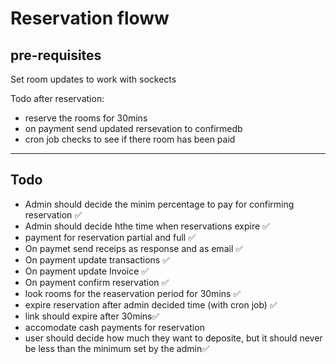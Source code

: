 # Reservation floww

## pre-requisites

Set room updates to work with sockects

Todo after reservation:

- reserve the rooms for 30mins
- on payment send updated rersevation to confirmedb
- cron job checks to see if there room has been paid

---

## Todo

- Admin should decide the minim percentage to pay for confirming reservation ✅
- Admin should decide hthe time when reservations expire ✅
- payment for reservation partial and full ✅
- On paymet send receips as response and as email ✅
- On payment update transactions ✅
- On payment update Invoice ✅
- On payment confirm reservation ✅
- look rooms for the reaservation period for 30mins ✅
- expire reservation after admin decided time (with cron job) ✅
- link should expire after 30mins✅
- accomodate cash payments for reservation
- user should decide how much they want to deposite, but it should never be less than the minimum set by the admin✅
